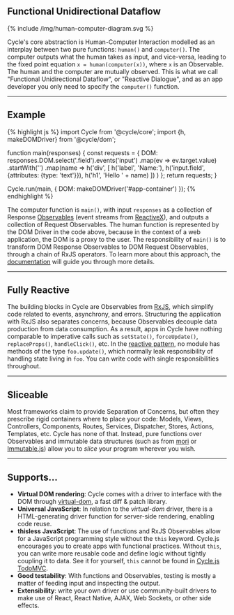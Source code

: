 ## Functional Unidirectional Dataflow

<p>
  {% include /img/human-computer-diagram.svg %}
</p>

Cycle's core abstraction is Human-Computer Interaction modelled as an interplay between two pure functions: `human()` and `computer()`. The computer outputs what the human takes as input, and vice-versa, leading to the fixed point equation `x = human(computer(x))`, where `x` is an Observable. The human and the computer are mutually observed. This is what we call "Functional Unidirectional Dataflow", or "Reactive Dialogue", and as an app developer you only need to specify the `computer()` function.

- - -

## Example

{% highlight js %}
import Cycle from '@cycle/core';
import {h, makeDOMDriver} from '@cycle/dom';

function main(responses) {
  const requests = {
    DOM: responses.DOM.select('.field').events('input')
      .map(ev => ev.target.value)
      .startWith('')
      .map(name =>
        h('div', [
          h('label', 'Name:'),
          h('input.field', {attributes: {type: 'text'}}),
          h('h1', 'Hello ' + name)
        ])
      )
  };
  return requests;
}

Cycle.run(main, {
  DOM: makeDOMDriver('#app-container')
});
{% endhighlight %}

The computer function is `main()`, with input `responses` as a collection of Response [Observables](http://reactivex.io/intro.html) (event streams from [ReactiveX](http://reactivex.io/)), and outputs a collection of Request Observables. The human function is represented by the DOM Driver in the code above, because in the context of a web application, the DOM is a proxy to the user. The responsibility of `main()` is to transform DOM Response Observables to DOM Request Observables, through a chain of RxJS operators. To learn more about this approach, the [documentation](/getting-started.html) will guide you through more details.

- - -

## Fully Reactive

The building blocks in Cycle are Observables from [RxJS](https://github.com/Reactive-Extensions/RxJS), which simplify code related to events, asynchrony, and errors. Structuring the application with RxJS also separates concerns, because Observables decouple data production from data consumption. As a result, apps in Cycle have nothing comparable to imperative calls such as `setState()`, `forceUpdate()`, `replaceProps()`, `handleClick()`, etc. In the [reactive pattern](/observables.html#reactive-programming), no module has methods of the type `foo.update()`, which normally leak responsibility of handling state living in `foo`. You can write code with single responsibilities throughout.

- - -

## Sliceable

Most frameworks claim to provide Separation of Concerns, but often they prescribe rigid containers where to place your code: Models, Views, Controllers, Components, Routes, Services, Dispatcher, Stores, Actions, Templates, etc. Cycle has none of that. Instead, pure functions over Observables and immutable data structures (such as from [mori](https://swannodette.github.io/mori/) or [Immutable.js](https://facebook.github.io/immutable-js/)) allow you to *slice* your program wherever you wish.

- - -

## Supports...

- **Virtual DOM rendering**: Cycle comes with a driver to interface with the DOM through [virtual-dom](https://github.com/Matt-Esch/virtual-dom), a fast diff & patch library.
- **Universal JavaScript**: In relation to the *virtual-dom* driver, there is a HTML-generating driver function for server-side rendering, enabling code reuse.
- **thisless JavaScript**: The use of functions and RxJS Observables allow for a JavaScript programming style without the `this` keyword. Cycle.js encourages you to create apps with functional practices. Without `this`, you can write more reusable code and define logic without tightly coupling it to data. See it for yourself, `this` cannot be found in [Cycle.js TodoMVC](https://github.com/staltz/todomvc-cycle/tree/master/src).
- **Good testability**: With functions and Observables, testing is mostly a matter of feeding input and inspecting the output.
- **Extensibility**: write your own driver or use community-built drivers to make use of React, React Native, AJAX, Web Sockets, or other side effects.
